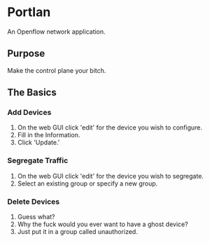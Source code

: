 # Portlan
An Openflow network application.

## Purpose
Make the control plane your bitch.

## The Basics

### Add Devices
1. On the web GUI click 'edit' for the device you wish to configure.
2. Fill in the Information.
3. Click 'Update.'

### Segregate Traffic
1. On the web GUI click 'edit' for the device you wish to segregate.
2. Select an existing group or specify a new group.

### Delete Devices
1. Guess what?
2. Why the fuck would you ever want to have a ghost device?
3. Just put it in a group called unauthorized.
